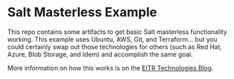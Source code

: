 # Salt Masterless Example

This repo contains some artifacts to get basic Salt masterless functionality
working. This example uses Ubuntu, AWS, Git, and Terraform... but you could
certainly swap out those technologies for others (such as Red Hat, Azure,
Blob Storage, and Idem) and accomplish the same goal.

More information on how this works is on the
[EITR Technologies Blog](https://eitr.tech/blog).
